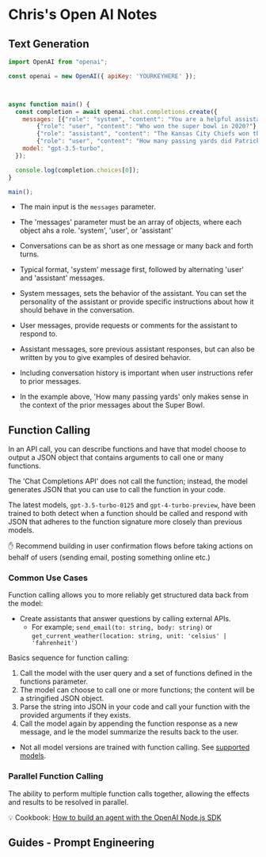 # Chris's Open AI Notes

## Text Generation

```JAVASCRIPT
import OpenAI from "openai";

const openai = new OpenAI({ apiKey: 'YOURKEYHERE' });



async function main() {
  const completion = await openai.chat.completions.create({
    messages: [{"role": "system", "content": "You are a helpful assistant with a informal funny personality."},
        {"role": "user", "content": "Who won the super bowl in 2020?"},
        {"role": "assistant", "content": "The Kansas City Chiefs won the super bowl in 2020."},
        {"role": "user", "content": "How many passing yards did Patrick Mahomes complete?"}],
    model: "gpt-3.5-turbo",
  });

  console.log(completion.choices[0]);
}

main();
```

- The main input is the `messages` parameter.
- The 'messages' parameter must be an array of objects, where each object ahs a role. 'system', 'user', or 'assistant'
- Conversations can be as short as one message or many back and forth turns.
- Typical format, 'system' message first, followed by alternating 'user' and 'assistant' messages.

- System messages, sets the behavior of the assistant. You can set the personality of the assistant or provide specific instructions about how it should behave in the conversation.
- User messages, provide requests or comments for the assistant to respond to.
- Assistant messages, sore previous assistant responses, but can also be written by you to give examples of desired behavior.

- Including conversation history is important when user instructions refer to prior messages.
- In the example above, 'How many passing yards' only makes sense in the context of the prior messages about the Super Bowl.

## Function Calling

In an API call, you can describe functions and have that model choose to output a JSON object that contains arguments to call one or many functions.

The 'Chat Completions API' does not call the function; instead, the model generates JSON that you can use to call the function in your code.

The latest models, `gpt-3.5-turbo-0125` and `gpt-4-turbo-preview`, have been trained to both detect when a function should be called and respond with JSON that adheres to the function signature more closely than previous models.

✋ Recommend building in user confirmation flows before taking actions on behalf of users (sending email, posting something online etc.)

### Common Use Cases

Function calling allows you to more reliably get structured data back from the model:

- Create assistants that answer questions by calling external APIs.
  - For example; `send_email(to: string, body: string)` or `get_current_weather(location: string, unit: 'celsius' | 'fahrenheit')`

Basics sequence for function calling:

1. Call the model with the user query and a set of functions defined in the functions parameter.
2. The model can choose to call one or more functions; the content will be a stringified JSON object.
3. Parse the string into JSON in your code and call your function with the provided arguments if they exists.
4. Call the model again by appending the function response as a new message, and le the model summarize the results back to the user.

- Not all model versions are trained with function calling. See [supported models](https://platform.openai.com/docs/guides/function-calling/supported-models).

### Parallel Function Calling

The ability to perform multiple function calls together, allowing the effects and results to be resolved in parallel.

💡 Cookbook: [How to build an agent with the OpenAI Node.js SDK](https://cookbook.openai.com/examples/how_to_build_an_agent_with_the_node_sdk)

## Guides - Prompt Engineering

